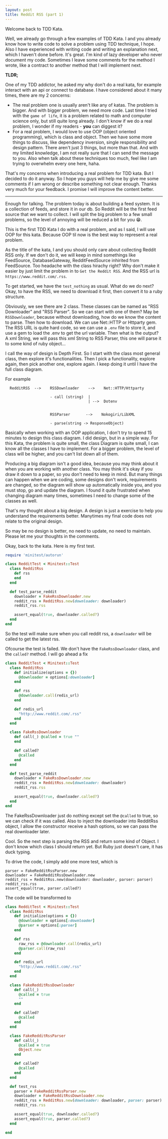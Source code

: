 ```yaml
---
layout: post
title: Reddit RSS (part 1)
---
```


Welcome back to TDD Kata.

Well, we already go through a few examples of TDD Kata. I and you already know how to write code to solve a problem using TDD
technique, I hope. Also I have experienced with writing code and writing an explanation next, which I haven't done
before. It's great. I'm kind of lazy developer who never document my code. Sometimes I leave some comments for the method
I wrote, like a contract to another method that I will implement next.

**TLDR;**

One of my TDD addictor, he asked my why don't do a real kata, for example interact with an api or connect to database.
I have considered about it many times, there are my 2 concerns:

- The real problem one is usually aren't like any of katas. The problem is bigger. And with bigger problem, we need more code.
Last time I tried with the `game of life`, it is a problem related to math and computer science only, but still quite long
already. I don't know if we do a real problem, I wonder if my readers - **you** can diggest it?
- For a real problem, I would love to use OOP (object oriented programming), which is class and object. Then we have some more
things to discuss, like dependency inversion, single responsibility and design pattern. There aren't just 3 things, but more
than that. And with my limited knowledge, I am not really sure that I can send the message to you. Also when talk about these
techniques too much, feel like I am trying to overwhelm every one here, haha.

That's my concerns when introducing a real problem for TDD kata. But I decided to do it anyway. So I hope you guys will help me
by give me some comments if I am wrong or describe something not clear enough. Thanks very much for your feedback. I promise I
will improve the content better.

---

Enough for talking. The problem today is about building a feed system. It is a collection of feeds, and store it in our db.
So Reddit will be the first feed source that we want to collect. I will split the big problem to a few small problems, so
the level of annoying will be reduced a bit for you :grin:.

This is the first TDD Kata I do with a real problem, and as I said, I will use OOP for this kata. Because OOP til now is the
best way to represent a real problem.

As the title of the kata, I and you should only care about collecting Reddit RSS only. If we don't do it, we will keep in
mind somethings like FeedSource, DatabaseGateway, RedditFeedSource inhirited from FeedSource. Too headache with the
class hirachy right? Why don't make it easier by just limit the problem in to `Get the Reddit RSS`.
And the RSS url is `https://www.reddit.com/.rss`.


To get started, we have the `test_nothing` as usual. What do we do next?
Okay, to have the RSS, we need to download it first, then convert it to a ruby structure.

Obviously, we see there are 2 class. These classes can be named as "RSS Downloader" and "RSS Parser".
So we can start with one of them? May be `RSSDownloader`, because without downloading, how do we know the content to parse.
Then how to download. We can use Net::HTTP or Httparty gem. The RSS URL is quite hard code, so we can use a `.env` file to
store it, and use a gem to load the .env to get the url variable. Then what is the output? A xml String, we will pass this xml
String to RSS Parser, this one will parse it to some kind of ruby object...

I call the way of design is Depth First. So I start with the class most general class, then explore it's functionalities.
Then I pick a functionality, explore again, then pick another one, explore again. I keep doing it until I have the full class
diagram.

For example

```
  RedditRSS  -->    RSSDownloader    -->    Net::HTTP/Httparty

                    - call (string)  |
                                     | -->  Dotenv


                    RSSParser       -->    Nokogiri/LibXML

                    - parse(string -> ResponseObject)

```

Basically when working with an OOP application, I don't try to spend 15 minutes to design this class diagram.
I did design, but in a simple way.
For this Kata, the problem is quite small, the class Diagram is quite small, I can know all the classes I have to implement.
For a bigger problem, the level of class will be higher, and you can't list down all of them.

Producing a big diagram isn't a good idea, because you may think about it when you are working with another class.
You may think it's okay if you draw it down to a paper, so you don't need to keep in mind. But many things can happen when
we are coding, some designs don't work, requirements are changed, so the diagram will show up automatically inside you, and
you must stop, go and update the diagram. I found it quite frustrated when changing diagram many times, sometimes I need to
change some of the classes as well.

That's my thought about a big design. A design is just a exercise to help you understand the requirements better.
Manytimes my final code does not relate to the original design.

So may be no design is better, no need to update, no need to maintain. Please let me your thoughts in the comments.

Okay, back to the kata. Here is my first test.

```ruby
require 'minitest/autorun'

class RedditTest < Minitest::Test
  class RedditRss
    def rss
    end
  end

  def test_parse_reddit
    downloader = FakeRssDownloader.new
    reddit_rss = RedditRss.new(downloader: downloader)
    reddit_rss.rss

    assert_equal(true, downloader.called?)
  end
end
```

So the test will make sure when you call reddit rss, a `downloader` will be called to get the latest rss.

Ofcourse the test is failed. We don't have the `FakeRssDownloader` class, and the `called?` method.
I will go ahead a fix

```ruby
class RedditTest < Minitest::Test
  class RedditRss
    def initialize(options = {})
      @downloader = options[:downloader]
    end

    def rss
      @downloader.call(redis_url)
    end

    def redis_url
      "http://www.reddit.com/.rss"
    end
  end

  class FakeRssDownloader
    def call(_) @called = true ""
    end

    def called?
      @called
    end
  end

  def test_parse_reddit
    downloader = FakeRssDownloader.new
    reddit_rss = RedditRss.new(downloader: downloader)
    reddit_rss.rss

    assert_equal(true, downloader.called?)
  end
end
```

The FakeRssDownloader just do nothing except set the `@called` to true, so we can check if it was called.
Also to inject the downloader into RedditRss object, I allow the constructor receive a hash options, so we can pass
the real downloader later.


Cool. So the next step is parsing the RSS and return some kind of Object. I don't know which class I should return yet.
But Ruby just doesn't care, it has duck typing.

To drive the code, I simply add one more test, which is

```
parser = FakeRedditRssParser.new
downloader = FakeRedditRssDownloader.new
reddit_rss = RedditRss.new(downloader: downloader, parser: parser)
reddit_rss.rss
assert_equal(true, parser.called?)
```

The code will be transformed to

```ruby
class RedditTest < Minitest::Test
  class RedditRss
    def initialize(options = {})
      @downloader = options[:downloader]
      @parser = options[:parser]
    end

    def rss
      raw_rss = @downloader.call(redis_url)
      @parser.call(raw_rss)
    end

    def redis_url
      "http://www.reddit.com/.rss"
    end
  end

  class FakeRedditRssDownloader
    def call(_)
      @called = true
      ""
    end

    def called?
      @called
    end
  end

  class FakeRedditRssParser
    def call(_)
      @called = true
      Object.new
    end

    def called?
      @called
    end
  end

  def test_rss
    parser = FakeRedditRssParser.new
    downloader = FakeRedditRssDownloader.new
    reddit_rss = RedditRss.new(downloader: downloader, parser: parser)
    reddit_rss.rss

    assert_equal(true, downloader.called?)
    assert_equal(true, parser.called?)
  end

end
```
